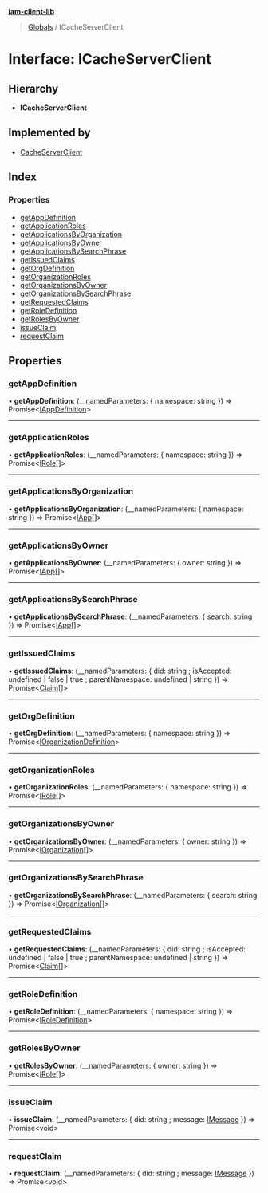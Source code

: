 **[iam-client-lib](../README.md)**

> [Globals](../globals.md) / ICacheServerClient

# Interface: ICacheServerClient

## Hierarchy

* **ICacheServerClient**

## Implemented by

* [CacheServerClient](../classes/cacheserverclient.md)

## Index

### Properties

* [getAppDefinition](icacheserverclient.md#getappdefinition)
* [getApplicationRoles](icacheserverclient.md#getapplicationroles)
* [getApplicationsByOrganization](icacheserverclient.md#getapplicationsbyorganization)
* [getApplicationsByOwner](icacheserverclient.md#getapplicationsbyowner)
* [getApplicationsBySearchPhrase](icacheserverclient.md#getapplicationsbysearchphrase)
* [getIssuedClaims](icacheserverclient.md#getissuedclaims)
* [getOrgDefinition](icacheserverclient.md#getorgdefinition)
* [getOrganizationRoles](icacheserverclient.md#getorganizationroles)
* [getOrganizationsByOwner](icacheserverclient.md#getorganizationsbyowner)
* [getOrganizationsBySearchPhrase](icacheserverclient.md#getorganizationsbysearchphrase)
* [getRequestedClaims](icacheserverclient.md#getrequestedclaims)
* [getRoleDefinition](icacheserverclient.md#getroledefinition)
* [getRolesByOwner](icacheserverclient.md#getrolesbyowner)
* [issueClaim](icacheserverclient.md#issueclaim)
* [requestClaim](icacheserverclient.md#requestclaim)

## Properties

### getAppDefinition

•  **getAppDefinition**: (\_\_namedParameters: { namespace: string  }) => Promise\<[IAppDefinition](iappdefinition.md)>

___

### getApplicationRoles

•  **getApplicationRoles**: (\_\_namedParameters: { namespace: string  }) => Promise\<[IRole](irole.md)[]>

___

### getApplicationsByOrganization

•  **getApplicationsByOrganization**: (\_\_namedParameters: { namespace: string  }) => Promise\<[IApp](iapp.md)[]>

___

### getApplicationsByOwner

•  **getApplicationsByOwner**: (\_\_namedParameters: { owner: string  }) => Promise\<[IApp](iapp.md)[]>

___

### getApplicationsBySearchPhrase

•  **getApplicationsBySearchPhrase**: (\_\_namedParameters: { search: string  }) => Promise\<[IApp](iapp.md)[]>

___

### getIssuedClaims

•  **getIssuedClaims**: (\_\_namedParameters: { did: string ; isAccepted: undefined \| false \| true ; parentNamespace: undefined \| string  }) => Promise\<[Claim](claim.md)[]>

___

### getOrgDefinition

•  **getOrgDefinition**: (\_\_namedParameters: { namespace: string  }) => Promise\<[IOrganizationDefinition](iorganizationdefinition.md)>

___

### getOrganizationRoles

•  **getOrganizationRoles**: (\_\_namedParameters: { namespace: string  }) => Promise\<[IRole](irole.md)[]>

___

### getOrganizationsByOwner

•  **getOrganizationsByOwner**: (\_\_namedParameters: { owner: string  }) => Promise\<[IOrganization](iorganization.md)[]>

___

### getOrganizationsBySearchPhrase

•  **getOrganizationsBySearchPhrase**: (\_\_namedParameters: { search: string  }) => Promise\<[IOrganization](iorganization.md)[]>

___

### getRequestedClaims

•  **getRequestedClaims**: (\_\_namedParameters: { did: string ; isAccepted: undefined \| false \| true ; parentNamespace: undefined \| string  }) => Promise\<[Claim](claim.md)[]>

___

### getRoleDefinition

•  **getRoleDefinition**: (\_\_namedParameters: { namespace: string  }) => Promise\<[IRoleDefinition](iroledefinition.md)>

___

### getRolesByOwner

•  **getRolesByOwner**: (\_\_namedParameters: { owner: string  }) => Promise\<[IRole](irole.md)[]>

___

### issueClaim

•  **issueClaim**: (\_\_namedParameters: { did: string ; message: [IMessage](imessage.md)  }) => Promise\<void>

___

### requestClaim

•  **requestClaim**: (\_\_namedParameters: { did: string ; message: [IMessage](imessage.md)  }) => Promise\<void>
